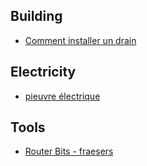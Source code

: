 ## Building

- [Comment installer un drain](https://fr.wikihow.com/installer-un-drain)

## Electricity

- [pieuvre électrique](https://www.leroymerlin.fr/v3/p/campus/le-montage-en-pieuvre-electrique-l1401173836)

## Tools

- [Router Bits - fraesers](https://www.fine-tools.com/fraeser.html)
